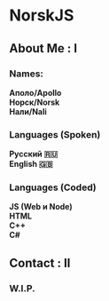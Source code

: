 # NorskJS
## About Me : I
### **Names:**
**Аполо/Apollo** \
**Норск/Norsk** \
**Нали/Nali**
### Languages (Spoken)
**Русский 🇷🇺** \
**English 🇬🇧**
### Languages (Coded)
**JS (Web и Node)** \
**HTML** \
**C++** \
**C#**

## Contact : II
### W.I.P.
